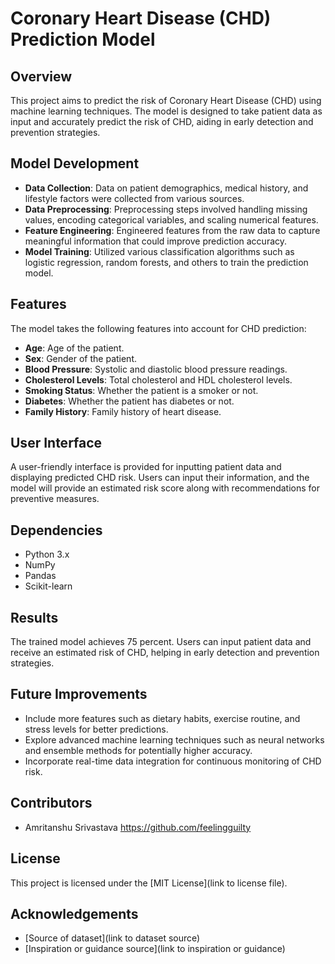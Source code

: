 # Coronary Heart Disease (CHD) Prediction Model

## Overview
This project aims to predict the risk of Coronary Heart Disease (CHD) using machine learning techniques. The model is designed to take patient data as input and accurately predict the risk of CHD, aiding in early detection and prevention strategies.

## Model Development
- **Data Collection**: Data on patient demographics, medical history, and lifestyle factors were collected from various sources.
- **Data Preprocessing**: Preprocessing steps involved handling missing values, encoding categorical variables, and scaling numerical features.
- **Feature Engineering**: Engineered features from the raw data to capture meaningful information that could improve prediction accuracy.
- **Model Training**: Utilized various classification algorithms such as logistic regression, random forests, and others to train the prediction model.

## Features
The model takes the following features into account for CHD prediction:
- **Age**: Age of the patient.
- **Sex**: Gender of the patient.
- **Blood Pressure**: Systolic and diastolic blood pressure readings.
- **Cholesterol Levels**: Total cholesterol and HDL cholesterol levels.
- **Smoking Status**: Whether the patient is a smoker or not.
- **Diabetes**: Whether the patient has diabetes or not.
- **Family History**: Family history of heart disease.

## User Interface
A user-friendly interface is provided for inputting patient data and displaying predicted CHD risk. Users can input their information, and the model will provide an estimated risk score along with recommendations for preventive measures.

## Dependencies
- Python 3.x
- NumPy
- Pandas
- Scikit-learn

## Results
The trained model achieves 75 percent. Users can input patient data and receive an estimated risk of CHD, helping in early detection and prevention strategies.

## Future Improvements
- Include more features such as dietary habits, exercise routine, and stress levels for better predictions.
- Explore advanced machine learning techniques such as neural networks and ensemble methods for potentially higher accuracy.
- Incorporate real-time data integration for continuous monitoring of CHD risk.

## Contributors
- Amritanshu Srivastava https://github.com/feelingguilty

## License
This project is licensed under the [MIT License](link to license file).

## Acknowledgements
- [Source of dataset](link to dataset source)
- [Inspiration or guidance source](link to inspiration or guidance)
